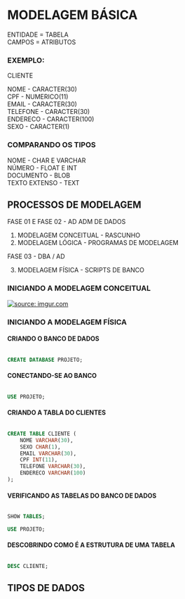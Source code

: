 <h1> MODELAGEM BÁSICA  </h1>

<p>  
	ENTIDADE = TABELA <br> 
	CAMPOS = ATRIBUTOS 
</p>

<h3> EXEMPLO: </h3>

<p> 
CLIENTE<br>

NOME - CARACTER(30)<br>
CPF - NUMERICO(11)<br>
EMAIL - CARACTER(30)<br>
TELEFONE - CARACTER(30)<br>
ENDERECO - CARACTER(100)<br>
SEXO - CARACTER(1)<br>
</p>


<h3> COMPARANDO OS TIPOS </h3>

<p> 
NOME - CHAR E VARCHAR<br>
NÚMERO - FLOAT E INT<br>
DOCUMENTO - BLOB<br>
TEXTO EXTENSO - TEXT<br>
</p> 

<h2> PROCESSOS DE MODELAGEM </h2>

<p>FASE 01 E FASE 02 - AD ADM DE DADOS</p>

1. MODELAGEM CONCEITUAL - RASCUNHO
2. MODELAGEM LÓGICA - PROGRAMAS DE MODELAGEM

<p>FASE 03 - DBA / AD</p>

3. MODELAGEM FÍSICA - SCRIPTS DE BANCO

<h3> INICIANDO A MODELAGEM CONCEITUAL </h3>

<a href="https://imgur.com/fJeTHUe"><img src="https://i.imgur.com/fJeTHUe.png" title="source: imgur.com" /></a>

<h3> INICIANDO A MODELAGEM FÍSICA </h3>


<h4> CRIANDO O BANCO DE DADOS </h4>

```SQL

CREATE DATABASE PROJETO;

```

<h4>  CONECTANDO-SE AO BANCO </h4>

```SQL

USE PROJETO;

```

<h4> CRIANDO A TABLA DO CLIENTES </h4>

```SQL

CREATE TABLE CLIENTE (
	NOME VARCHAR(30),
	SEXO CHAR(1),
	EMAIL VARCHAR(30),
	CPF INT(11),
	TELEFONE VARCHAR(30),
	ENDERECO VARCHAR(100)
);

```
<h4> VERIFICANDO AS TABELAS DO BANCO DE DADOS </h4>

```SQL

SHOW TABLES;

USE PROJETO;

```

<h4> DESCOBRINDO COMO É A ESTRUTURA DE UMA TABELA </h4>

```SQL

DESC CLIENTE;

```

<h2>TIPOS DE DADOS</h2>

